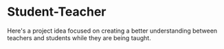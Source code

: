 # Student-Teacher
Here's a project idea focused on creating a better understanding between teachers and students while they are being taught.
